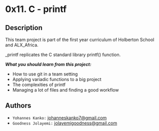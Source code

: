# 0x11. C - printf
## Description

This team project is part of the first year curriculum of Holberton School and ALX_Africa.

_printf replicates the C standard library printf() function.


***What you should learn from this project:***

- How to use git in a team setting
- Applying variadic functions to a big project
- The complexities of printf
- Managing a lot of files and finding a good workflow


## Authors

- `Yohannes Kanko:` johanneskanko7@gmail.com
- `Goodness Jolayemi:` jolayemigoodness@gmail.com
